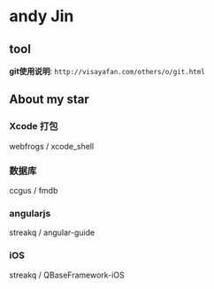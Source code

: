 # andy Jin

## tool

**git使用说明**: `http://visayafan.com/others/o/git.html`

## About my star

### Xcode 打包

webfrogs / xcode_shell

### 数据库

ccgus / fmdb

### angularjs

streakq / angular-guide

### iOS

streakq / QBaseFramework-iOS

### 	